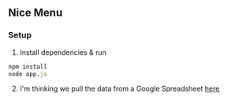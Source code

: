 ## Nice Menu

### Setup
1. Install dependencies & run

```javascript
npm install
node app.js
```

2. I'm thinking we pull the data from a Google Spreadsheet [here](https://docs.google.com/spreadsheets/d/1n5OTsDtiKS39NUgeDtl_zCYn6YgYwoqT2tLbgwNhHWw/edit#gid=0)

